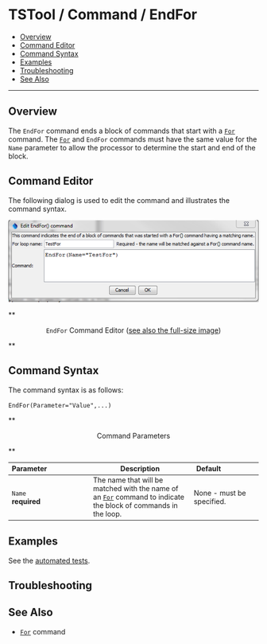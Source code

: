 # TSTool / Command / EndFor #

* [Overview](#overview)
* [Command Editor](#command-editor)
* [Command Syntax](#command-syntax)
* [Examples](#examples)
* [Troubleshooting](#troubleshooting)
* [See Also](#see-also)

-------------------------

## Overview ##

The `EndFor` command ends a block of commands that start with a [`For`](../For/For.md) command.
The [`For`](../For/For.md) and `EndFor` commands must have the same value for the `Name` parameter to allow the processor to
determine the start and end of the block.

## Command Editor ##

The following dialog is used to edit the command and illustrates the command syntax.

![EndFor](EndFor.png)

**<p style="text-align: center;">
`EndFor` Command Editor (<a href="../EndFor.png">see also the full-size image</a>)
</p>**

## Command Syntax ##

The command syntax is as follows:

```text
EndFor(Parameter="Value",...)
```
**<p style="text-align: center;">
Command Parameters
</p>**

| **Parameter**&nbsp;&nbsp;&nbsp;&nbsp;&nbsp;&nbsp;&nbsp;&nbsp;&nbsp;&nbsp;&nbsp;&nbsp;&nbsp;&nbsp;&nbsp;&nbsp;&nbsp;&nbsp;&nbsp;&nbsp;&nbsp; | **Description** | **Default**&nbsp;&nbsp;&nbsp;&nbsp;&nbsp;&nbsp;&nbsp;&nbsp;&nbsp;&nbsp;&nbsp;&nbsp;&nbsp;&nbsp;&nbsp;&nbsp;&nbsp; |
| --------------|-----------------|----------------- |
| `Name`<br>**required** | The name that will be matched with the name of an [`For`](../For/For.md) command to indicate the block of commands in the loop. | None - must be specified. |

## Examples ##

See the [automated tests](https://github.com/OpenCDSS/cdss-app-tstool-test/tree/master/test/regression/commands/general/EndFor).

## Troubleshooting ##

## See Also ##

* [`For`](../For/For.md) command
